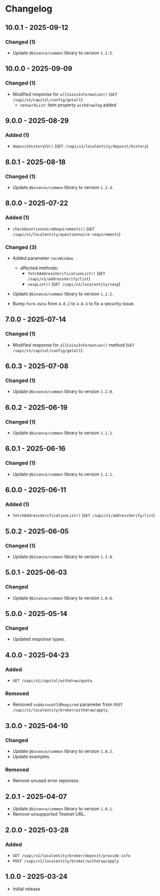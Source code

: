 # Changelog

## 10.0.1 - 2025-09-12

### Changed (1)

- Update `@binance/common` library to version `1.2.5`.

## 10.0.0 - 2025-09-09

### Changed (1)

- Modified response for `allCoinsInformation()` (`GET /sapi/v1/capital/config/getall`):
  - `networkList`: item property `withdrawTag` added

## 9.0.0 - 2025-08-29

### Added (1)

- `depositHistoryV2()` (`GET /sapi/v2/localentity/deposit/history`)

## 8.0.1 - 2025-08-18

### Changed (1)

- Update `@binance/common` library to version `1.2.4`.

## 8.0.0 - 2025-07-22

### Added (1)

- `checkQuestionnaireRequirements()` (`GET /sapi/v1/localentity/questionnaire-requirements`)

### Changed (3)

- Added parameter `recvWindow`
  - affected methods:
    - `fetchAddressVerificationList()` (`GET /sapi/v1/addressVerify/list`)
    - `vaspList()` (`GET /sapi/v1/localentity/vasp`)

- Update `@binance/common` library to version `1.2.2`.

- Bump `form-data` from `4.0.2` to `4.0.4` to fix a security issue.

## 7.0.0 - 2025-07-14

### Changed (1)

- Modified response for `allCoinsInformation()` method (`GET /sapi/v1/capital/config/getall`):

## 6.0.3 - 2025-07-08

### Changed (1)

- Update `@binance/common` library to version `1.2.0`.

## 6.0.2 - 2025-06-19

### Changed (1)

- Update `@binance/common` library to version `1.1.2`.

## 6.0.1 - 2025-06-16

### Changed (1)

- Update `@binance/common` library to version `1.1.1`.

## 6.0.0 - 2025-06-11

### Added (1)

- `fetchAddressVerificationList()` (`GET /sapi/v1/addressVerify/list`)

## 5.0.2 - 2025-06-05

### Changed (1)

- Update `@binance/common` library to version `1.1.0`.

## 5.0.1 - 2025-06-03

### Changed

- Update `@binance/common` library to version `1.0.6`.

## 5.0.0 - 2025-05-14

### Changed

- Updated response types.

## 4.0.0 - 2025-04-23

### Added

- `GET /sapi/v1/capital/withdraw/quota`.

### Removed

- Removed `subAccountIdRequired` parameter from `POST /sapi/v1/localentity/broker/withdraw/apply`.

## 3.0.0 - 2025-04-10

### Changed

- Update `@binance/common` library to version `1.0.2`.
- Update examples.

### Removed

- Remove unused error reponses.

## 2.0.1 - 2025-04-07

- Update `@binance/common` library to version `1.0.1`.
- Remove unsupported Testnet URL.

## 2.0.0 - 2025-03-28

### Added

- `GET /sapi/v1/localentity/broker/deposit/provide-info`
- `POST /sapi/v1/localentity/broker/withdraw/apply`

## 1.0.0 - 2025-03-24

- Initial release
